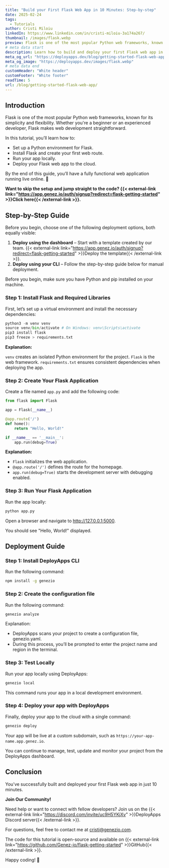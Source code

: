 ```yaml
---
title: "Build your First Flask Web App in 10 Minutes: Step-by-step"
date: 2025-02-24
tags:
  - Tutorials
author: Cristi Miloiu
linkedIn: https://www.linkedin.com/in/cristi-miloiu-3a174a267/
thumbnail: /images/flask.webp
preview: Flask is one of the most popular Python web frameworks, known for its simplicity and flexibility. Whether you're a beginner or an experienced developer, Flask makes web development straightforward.
# meta data start
description: Learn how to build and deploy your first Flask web app in just 10 minutes. Follow this step-by-step tutorial for beginners and get your project online fast.
meta_og_url: "https://deployapps.dev/blog/getting-started-flask-web-app/"
meta_og_image: "https://deployapps.dev/images/flask.webp"
# meta data end
customHeader: "White header"
customFooter: "White footer"
readTime: 5
url: /blog/getting-started-flask-web-app/
---
```


## Introduction

Flask is one of the most popular Python web frameworks, known for its simplicity and flexibility. Whether you're a beginner or an experienced developer, Flask makes web development straightforward.

In this tutorial, you’ll learn how to:

- Set up a Python environment for Flask.
- Install Flask and create your first web route.
- Run your app locally.
- Deploy your Flask web app to the cloud.

By the end of this guide, you’ll have a fully functional web application running live online. 🚀

**Want to skip the setup and jump straight to the code? {{< external-link link="https://app.genez.io/auth/signup?redirect=flask-getting-started" >}}Click here{{< /external-link >}}.**

## Step-by-Step Guide

Before you begin, choose one of the following deployment options, both equally visible:

1. **Deploy using the dashboard** – Start with a template created by our team. {{< external-link link="https://app.genez.io/auth/signup?redirect=flask-getting-started" >}}Deploy the template{{< /external-link >}}.
2. **Deploy using your CLI** – Follow the step-by-step guide below for manual deployment.

Before you begin, make sure you have Python and pip installed on your machine.

### Step 1: Install Flask and Required Libraries

First, let’s set up a virtual environment and install the necessary dependencies:

```python
python3 -m venv venv
source venv/bin/activate # On Windows: venv\Scripts\activate
pip3 install flask
pip3 freeze > requirements.txt
```

**Explanation:**

`venv` creates an isolated Python environment for the project.
`Flask` is the web framework.
`requirements.txt` ensures consistent dependencies when deploying the app.

### Step 2: Create Your Flask Application

Create a file named `app.py` and add the following code:

```python
from flask import Flask

app = Flask(__name__)

@app.route('/')
def home():
    return "Hello, World!"

if __name__ == '__main__':
    app.run(debug=True)
```

**Explanation:**

- `Flask` initializes the web application.
- `@app.route('/')` defines the route for the homepage.
- `app.run(debug=True)` starts the development server with debugging enabled.

### Step 3: Run Your Flask Application

Run the app locally:

```bash
python app.py
```

Open a browser and navigate to http://127.0.0.1:5000.

You should see "Hello, World!" displayed.

## Deployment Guide

### Step 1: Install DeployApps CLI

Run the following command:

```bash
npm install -g genezio
```

### Step 2: Create the configuration file

Run the following command:

```bash
genezio analyze
```

Explanation:

- DeployApps scans your project to create a configuration file, genezio.yaml.
- During this process, you’ll be prompted to enter the project name and region in the terminal.

### Step 3: Test Locally

Run your app locally using DeployApps:

```bash
genezio local
```

This command runs your app in a local development environment.

### Step 4: Deploy your app with DeployApps

Finally, deploy your app to the cloud with a single command:

```bash
genezio deploy
```

Your app will be live at a custom subdomain, such as
`https://your-app-name.app.genez.io`.

You can continue to manage, test, update and monitor your project from the DeployApps dashboard.

## Conclusion

You’ve successfully built and deployed your first Flask web app in just 10 minutes.

**Join Our Community!**

Need help or want to connect with fellow developers? Join us on the {{< external-link link="https://discord.com/invite/uc9H5YKjXv" >}}DeployApps Discord server{{< /external-link >}}.

For questions, feel free to contact me at cristi@genezio.com.

The code for this tutorial is open-source and available on {{< external-link link="https://github.com/Genez-io/flask-getting-started" >}}GitHub{{< /external-link >}}.

Happy coding! 🚀

